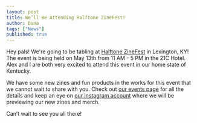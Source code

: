 ```yaml
---
layout: post
title: We’ll Be Attending Halftone ZineFest!
author: Dana
tags: ["News"]
published: true
---
```


Hey pals! We're going to be tabling at [Halftone ZineFest](https://www.halftonezinefest.org/) in Lexington, KY! The event is being held on May 13th from 11 AM - 5 PM in the 21C Hotel. Alex and I are both very excited to attend this event in our home state of Kentucky.

We have some new zines and fun products in the works for this event that we cannot wait to share with you. Check out [our events page](http://www.dnaartists.net/events/) for all the details and keep an eye on [our instagram account](http://www.instagram.com/dna.artists/) where we will be previewing our new zines and merch.

Can’t wait to see you all there!
